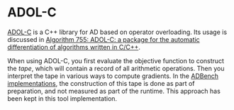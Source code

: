 # ADOL-C

[ADOL-C](https://github.com/coin-or/ADOL-C) is a C++ library for AD
based on operator overloading. Its usage is discussed in [Algorithm
755: ADOL-C: a package for the automatic differentiation of algorithms
written in C/C++](https://dl.acm.org/doi/10.1145/229473.229474).

When using ADOL-C, you first evaluate the objective function to
construct the *tape*, which will contain a record of all arithmetic
operations. Then you interpret the tape in various ways to compute
gradients. In the [ADBench
implementations](https://github.com/microsoft/ADBench/blob/38cb7931303a830c3700ca36ba9520868327ac87/tools/ADOLC/main.cpp),
the construction of this tape is done as part of preparation, and not
measured as part of the runtime. This approach has been kept in this
tool implementation.
